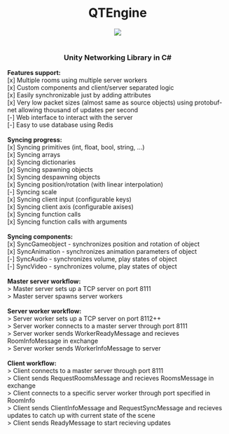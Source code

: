 <div align="center">
<h1 align="center">QTEngine</h1>
<img align="center" src="https://qtlamkas.why-am-i-he.re/8pAn9B.png" />
</div>
<br />

<div align="center">
<h3>Unity Networking Library in C#</h3>
</div>

<div>
<b>Features support:</b>
</div>
[x] Multiple rooms using multiple server workers
<br />
[x] Custom components and client/server separated logic
<br />
[x] Easily synchronizable just by adding attributes
<br />
[x] Very low packet sizes (almost same as source objects) using protobuf-net allowing thousand of updates per second 
<br />
[-] Web interface to interact with the server
<br />
[-] Easy to use database using Redis
<br />
<div>
<br />
<b>Syncing progress:</b>
<div>
[x] Syncing primitives (int, float, bool, string, ...)
<br />
[x] Syncing arrays
<br />
[x] Syncing dictionaries
<br />
[x] Syncing spawning objects
<br />
[x] Syncing despawning objects
<br />
[x] Syncing position/rotation (with linear interpolation)
<br />
[-] Syncing scale
<br />
[x] Syncing client input (configurable keys)
<br />
[x] Syncing client axis (configurable axises)
<br />
[x] Syncing function calls
<br />
[x] Syncing function calls with arguments
</div>
<br />
<b>Syncing components:</b>
<div>
[x] SyncGameobject - synchronizes position and rotation of object
<br />
[x] SyncAnimation - synchronizes animation parameters of object
<br />
[-] SyncAudio - synchronizes volume, play states of object
<br />
[-] SyncVideo - synchronizes volume, play states of object
<br />
</div>
<br />
<b>Master server workflow:</b>
<div>
> Master server sets up a TCP server on port 8111
<br />
> Master server spawns server workers
<br />
</div>
<br />
<b>Server worker workflow:</b>
<div>
> Server worker sets up a TCP server on port 8112++
<br />
> Server worker connects to a master server through port 8111
<br />
> Server worker sends WorkerReadyMessage and recieves RoomInfoMessage in exchange
<br />
> Server worker sends WorkerInfoMessage to server
<br />
</div>
<br />
<b>Client workflow:</b>
<div>
> Client connects to a master server through port 8111
<br />
> Client sends RequestRoomsMessage and recieves RoomsMessage in exchange
<br />
> Client connects to a specific server worker through port specified in RoomInfo
<br />
> Client sends ClientInfoMessage and RequestSyncMessage and recieves updates to catch up with current state of the scene
<br />
> Client sends ReadyMessage to start recieving updates
<br />
</div>
</div>
